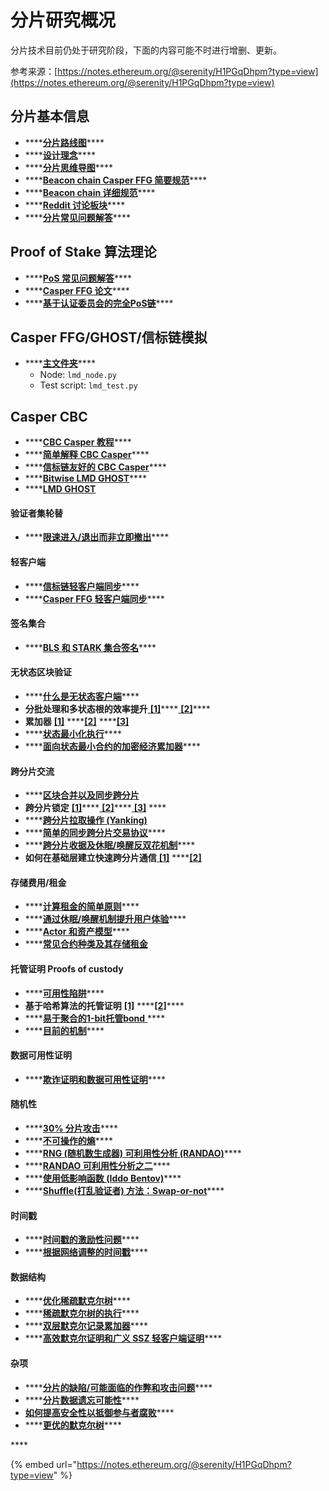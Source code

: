 # 分片研究概况

分片技术目前仍处于研究阶段，下面的内容可能不时进行增删、更新。

参考来源：[https://notes.ethereum.org/@serenity/H1PGqDhpm?type=view](https://notes.ethereum.org/@serenity/H1PGqDhpm?type=view)

## 分片基本信息

* \*\*\*\*[**分片路线图**](https://github.com/ethereum/wiki/wiki/Sharding-roadmap)\*\*\*\*
* \*\*\*\*[**设计理念**](https://notes.ethereum.org/9l707paQQEeI-GPzVK02lA)\*\*\*\*
* \*\*\*\*[**分片思维导图**](https://www.mindomo.com/zh/mindmap/sharding-d7cf8b6dee714d01a77388cb5d9d2a01)\*\*\*\*
* \*\*\*\*[**Beacon chain Casper FFG 简要规范**](https://ethresear.ch/t/beacon-chain-casper-ffg-rpj-mini-spec/2760)\*\*\*\*
* \*\*\*\*[**Beacon chain 详细规范**](https://github.com/ethereum/eth2.0-specs/tree/master/specs/core)\*\*\*\*
* \*\*\*\*[**Reddit 讨论板块**](https://ethresear.ch/c/sharding)\*\*\*\*
* \*\*\*\*[**分片常见问题解答**](https://github.com/ethereum/wiki/wiki/Sharding-FAQ)\*\*\*\*

## Proof of Stake 算法理论

* \*\*\*\*[**PoS 常见问题解答**](https://github.com/ethereum/wiki/wiki/Proof-of-Stake-FAQ)\*\*\*\*
* \*\*\*\*[**Casper FFG 论文**](https://arxiv.org/abs/1710.09437)\*\*\*\*
* \*\*\*\*[**基于认证委员会的完全PoS链**](https://ethresear.ch/t/attestation-committee-based-full-pos-chains/2259)\*\*\*\*

## Casper FFG/GHOST/信标链模拟

* \*\*\*\*[**主文件夹**](https://github.com/ethereum/research/tree/master/clock_disparity)\*\*\*\*
  * Node: `lmd_node.py`
  * Test script: `lmd_test.py`

## Casper CBC

* \*\*\*\*[**CBC Casper 教程**](https://vitalik.ca/general/2018/12/05/cbc_casper.html)\*\*\*\*
* \*\*\*\*[**简单解释 CBC Casper**](https://medium.com/@aditya.asgaonkar/casper-cbc-simplified-2370922f9aa6)\*\*\*\*
* \*\*\*\*[**信标链友好的 CBC Casper**](https://ethresear.ch/t/beacon-chain-friendly-cbc-casper/4710/2)\*\*\*\*
* \*\*\*\*[**Bitwise LMD GHOST**](https://ethresear.ch/t/bitwise-lmd-ghost/4749/5)\*\*\*\*
* \*\*\*\*[**LMD GHOST** ](https://ethresear.ch/t/comparing-lmd-ghost-implementations/4945/3)

#### 验证者集轮替 <a id="Validator-set-rotation"></a>

* \*\*\*\*[**限速进入/退出而非立即撤出**](https://ethresear.ch/t/rate-limiting-entry-exits-not-withdrawals/4942/)\*\*\*\*

#### 轻客户端 <a id="Light-clients"></a>

* \*\*\*\*[**信标链轻客户端同步**](https://notes.ethereum.org/Irbhsn63R0W6o-r0K9mBOA)\*\*\*\*
* \*\*\*\*[**Casper FFG 轻客户端同步**](https://github.com/ethereum/eth2.0-specs/blob/dev/specs/light_client/sync_protocol.md)\*\*\*\*

#### 签名集合 <a id="Signature-aggregation"></a>

* \*\*\*\*[**BLS 和 STARK 集合签名**](https://ethresear.ch/t/pragmatic-signature-aggregation-with-bls/2105)\*\*\*\*

#### 无状态区块验证 <a id="Stateless-block-verification"></a>

* \*\*\*\*[**什么是无状态客户端**](%20https://ethresear.ch/t/the-stateless-client-concept/172)\*\*\*\*
* **分批处理和多状态根的效率提升**[ **\[1\]**](%20https://ethresear.ch/t/detailed-analysis-of-stateless-client-witness-size-and-gains-from-batching-and-multi-state-roots/862/9)\*\*\*\*[ **\[2\]**](https://ethresear.ch/t/multi-tries-vs-partial-statelessness/391)\*\*\*\*
* **累加器** [**\[1\]**](https://ethresear.ch/t/history-state-and-asynchronous-accumulators-in-the-stateless-model/287) ****[**\[2\]**](%20https://ethresear.ch/t/batching-and-cyclic-partitioning-of-logs/536) ****[**\[3\]**](https://ethresear.ch/t/double-batched-merkle-log-accumulator/571)
* \*\*\*\*[**状态最小化执行**](https://ethresear.ch/t/state-minimised-executions/748)\*\*\*\*
* \*\*\*\*[**面向状态最小合约的加密经济累加器**](%20https://ethresear.ch/t/a-cryptoeconomic-accumulator-for-state-minimised-contracts/385)\*\*\*\*

#### 跨分片交流 <a id="Cross-shard-communication"></a>

* \*\*\*\*[**区块合并以及同步跨分片**](https://ethresear.ch/t/merge-blocks-and-synchronous-cross-shard-state-execution/1240)
* **跨分片锁定** [**\[1\]**](https://ethresear.ch/t/cross-shard-locking-scheme-1/1269)\*\*\*\*[ **\[2\]**](https://ethresear.ch/t/cross-shard-locking-resolving-deadlock/1275)\*\*\*\*[ **\[3\]**](https://ethresear.ch/t/sharded-byzantine-atomic-commit/1285) ****
* \*\*\*\*[**跨分片拉取操作 \(Yanking\)**](https://ethresear.ch/t/cross-shard-contract-yanking/1450)
* \*\*\*\*[**简单的同步跨分片交易协议**](https://ethresear.ch/t/simple-synchronous-cross-shard-transaction-protocol/3097)\*\*\*\*
* \*\*\*\*[**跨分片收据及休眠/唤醒反双花机制**](%20https://ethresear.ch/t/cross-shard-receipt-and-hibernation-waking-anti-double-spending/4748)\*\*\*\*
* **如何在基础层建立快速跨分片通信**[ **\[1\]**](https://ethresear.ch/t/a-layer-2-computing-model-using-optimistic-state-roots/4481) ****[**\[2\]**](https://ethresear.ch/t/fast-cross-shard-transfers-via-optimistic-receipt-roots/5337) 

#### 存储费用/租金 <a id="Storage-maintenace-fees--Rent"></a>

* \*\*\*\*[**计算租金的简单原则**](https://ethresear.ch/t/a-simple-and-principled-way-to-compute-rent-fees/1455)\*\*\*\*
* \*\*\*\*[**通过休眠/唤醒机制提升用户体验**](https://ethresear.ch/t/improving-the-ux-of-rent-with-a-sleeping-waking-mechanism/1480)\*\*\*\*
* \*\*\*\*[**Actor 和资产模型**](%20https://ethresear.ch/t/ethereum-2-0-data-model-actors-and-assets/4117)\*\*\*\*
* \*\*\*\*[**常见合约种类及其存储租金**](https://ethresear.ch/t/common-classes-of-contracts-and-how-they-would-handle-ongoing-storage-maintenance-fees-rent/4441)

#### 托管证明 P**roofs of custody** <a id="Proofs-of-custody"></a>

* \*\*\*\*[**可用性陷阱**](https://ethresear.ch/t/proposer-withholding-and-collation-availability-traps/1294)\*\*\*\*
* **基于哈希算法的托管证明** [**\[1\]**](https://ethresear.ch/t/extending-skin-in-the-game-of-notarization-with-proofs-of-custody/1639) ****[**\[2\]**](%20https://ethresear.ch/t/bitwise-xor-custody-scheme/5139)\*\*\*\*
* \*\*\*\*[**易于聚合的1-bit托管bond** ](https://ethresear.ch/t/1-bit-aggregation-friendly-custody-bonds/2236)\*\*\*\*
* \*\*\*\*[**目前的机制**](https://github.com/ethereum/eth2.0-specs/blob/dev/specs/core/1_custody-game.md)\*\*\*\*

#### 数据可用性证明 <a id="Data-availability-proofs"></a>

* \*\*\*\*[**欺诈证明和数据可用性证明**](%20https://arxiv.org/abs/1809.09044)\*\*\*\*

#### 随机性 <a id="Randomness"></a>

* \*\*\*\*[**30% 分片攻击**](https://ethresear.ch/t/30-sharding-attack/1340)\*\*\*\*
* \*\*\*\*[**不可操作的熵**](%20https://ethresear.ch/t/an-impractical-idea-for-unmanipulable-entropy/1355)\*\*\*\*
* \*\*\*\*[**RNG \(随机数生成器\) 可利用性分析 \(RANDAO\)**](https://ethresear.ch/t/rng-exploitability-analysis-assuming-pure-randao-based-main-chain/1825)\*\*\*\*
* \*\*\*\*[**RANDAO 可利用性分析之二**](https://ethresear.ch/t/randao-beacon-exploitability-analysis-round-2/1980)\*\*\*\*
* \*\*\*\*[**使用低影响函数 \(Iddo Bentov\)**](%20https://arxiv.org/pdf/1406.5694.pdf)\*\*\*\*
* \*\*\*\*[**Shuffle\(打乱验证者\) 方法：Swap-or-not**](https://github.com/ethereum/eth2.0-specs/issues/563)\*\*\*\*

#### 时间戳 <a id="Timestamps"></a>

* \*\*\*\*[**时间戳的激励性问题**](https://ethresear.ch/t/highlighting-a-problem-stability-of-the-equilibrium-of-minimum-timestamp-enforcement/2257)\*\*\*\*
* \*\*\*\*[**根据网络调整的时间戳**](https://ethresear.ch/t/network-adjusted-timestamps/4187)\*\*\*\*

#### 数据结构 <a id="Data-structures"></a>

* \*\*\*\*[**优化稀疏默克尔树**](https://ethresear.ch/t/optimizing-sparse-merkle-trees/3751)\*\*\*\*
* \*\*\*\*[**稀疏默克尔树的执行**](https://github.com/ethereum/research/tree/master/trie_research/bintrie2)\*\*\*\*
* \*\*\*\*[**双层默克尔记录累加器**](https://ethresear.ch/t/double-batched-merkle-log-accumulator/571)\*\*\*\*
* \*\*\*\*[**高效默克尔证明和广义 SSZ 轻客户端证明**](https://github.com/ethereum/eth2.0-specs/blob/dev/specs/light_client/merkle_proofs.md)\*\*\*\*

#### 杂项 <a id="Miscellaneous"></a>

* \*\*\*\*[**分片的缺陷/可能面临的作弊和攻击问题**](http://notes.ethereum.org/MwNgJgpgHFbAtAQwKwQvALNA7PW2p4AzAYwCYAjARgrGxIE4jgg=)\*\*\*\*
* \*\*\*\*[**分片数据遗忘可能性**](https://ethresear.ch/t/sharding-and-data-forgetfulness/61)\*\*\*\*
* [**如何提高安全性以抵御参与者腐败**](https://ethresear.ch/t/shard-security-in-the-bribing-model/1366)\*\*\*\*
* \*\*\*\*[**更优的默克尔树**](%20https://ethresear.ch/t/data-availability-proof-friendly-state-tree-transitions/1453/6)\*\*\*\*

\*\*\*\*

{% embed url="https://notes.ethereum.org/@serenity/H1PGqDhpm?type=view" %}



